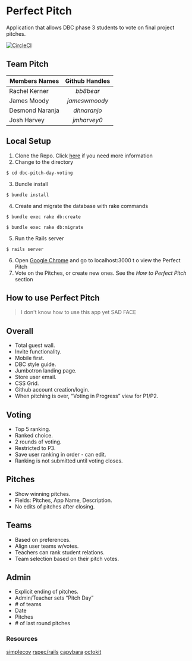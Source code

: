 # Perfect Pitch
Application that allows DBC phase 3 students to vote on final project pitches.

[![CircleCI](https://circleci.com/gh/chi-rock-doves-2017/dbc-pitch-day-voting.svg?style=shield)](https://circleci.com/gh/chi-rock-doves-2017/dbc-pitch-day-voting)

## Team Pitch
| Members Names  | Github Handles |
| -------------- |:--------------:|
| Rachel Kerner  | *bb8bear* |
| James Moody | *jameswmoody* |
| Desmond Naranja | *dhnaranjo* |
| Josh Harvey | *jmharvey0* |

## Local Setup
1. Clone the Repo. Click [here](https://help.github.com/articles/cloning-a-repository/) if you need more information
2. Change to the directory
```
$ cd dbc-pitch-day-voting
```
3. Bundle install
```
$ bundle install
```
4. Create and migrate the database with rake commands
```
$ bundle exec rake db:create

$ bundle exec rake db:migrate
```
5. Run the Rails server
```
$ rails server
```
6. Open [Google Chrome](https://www.google.com/chrome/browser/desktop/index.html) and go to localhost:3000 t o view the Perfect Pitch
7. Vote on the Pitches, or create new ones. See the *How to Perfect Pitch* section

## How to use Perfect Pitch
> I don't know how to use this app yet SAD FACE

## Overall
- Total guest wall.
- Invite functionality.
- Mobile first.
- DBC style guide.
- Jumbotron landing page.
- Store user email.
- CSS Grid.
- Github account creation/login.
- When pitching is over, “Voting in Progress” view for P1/P2.

## Voting
- Top 5 ranking.
- Ranked choice.
- 2 rounds of voting.
- Restricted to P3.
- Save user ranking in order - can edit.
- Ranking is not submitted until voting closes.

## Pitches
- Show winning pitches.
- Fields: Pitches, App Name, Description.
- No edits of pitches after closing.

## Teams
- Based on preferences.
- Align user teams w/votes.
- Teachers can rank student relations.
- Team selection based on their pitch votes.

## Admin
- Explicit ending of pitches.
- Admin/Teacher sets “Pitch Day”
- \# of teams
- Date
- Pitches
- \# of last round pitches



### Resources
[simplecov](https://github.com/colszowka/simplecov)
[rspec/rails](https://github.com/rspec/rspec-rails)
[capybara](https://github.com/teamcapybara/capybara)
[octokit](https://github.com/octokit/octokit.rb)
